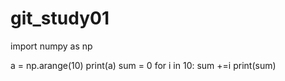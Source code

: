 # git_study01
import numpy as np

a = np.arange(10)
print(a)
sum = 0
for i in 10:
  sum +=i
  print(sum)
